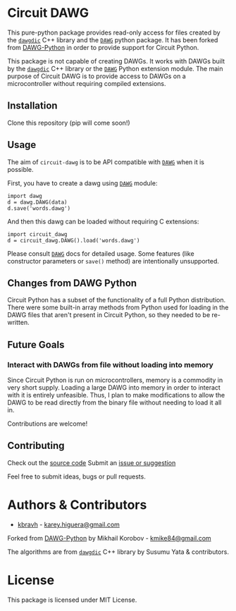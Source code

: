 # Circuit DAWG

This pure-python package provides read-only access for files
created by the [`dawgdic`](https://code.google.com/p/dawgdic/) C++ library and the [`DAWG`](https://github.com/kmike/DAWG) python package. It has been forked from [DAWG-Python](https://github.com/kmike/DAWG-Python) in order to provide support for Circuit Python.

This package is not capable of creating DAWGs. It works with DAWGs built by the [`dawgdic`](https://code.google.com/p/dawgdic/) C++ library or the [`DAWG`](https://github.com/kmike/DAWG) Python extension module. The main purpose of Circuit DAWG is to provide access to DAWGs on a microcontroller without requiring compiled extensions.

## Installation

Clone this repository (pip will come soon!)

## Usage

The aim of `circuit-dawg` is to be API compatible with [`DAWG`](https://github.com/kmike/DAWG) when it is possible.

First, you have to create a dawg using [`DAWG`](https://github.com/kmike/DAWG) module:

    import dawg
    d = dawg.DAWG(data)
    d.save('words.dawg')

And then this dawg can be loaded without requiring C extensions:

    import circuit_dawg
    d = circuit_dawg.DAWG().load('words.dawg')

Please consult [`DAWG`](https://github.com/kmike/DAWG) docs for detailed usage. Some features
(like constructor parameters or `save()` method) are intentionally
unsupported.

## Changes from DAWG Python

Circuit Python has a subset of the functionality of a full Python distribution. There were some built-in array methods from Python used for loading in the DAWG files that aren't present in Circuit Python, so they needed to be re-written.

## Future Goals

### Interact with DAWGs from file without loading into memory

Since Circuit Python is run on microcontrollers, memory is a commodity in very short supply. Loading a large DAWG into memory in order to interact with it is entirely unfeasible. Thus, I plan to make modifications to allow the DAWG to be read directly from the binary file without needing to load it all in.

Contributions are welcome!


## Contributing

Check out the [source code](https://github.com/kbravh/circuit-dawg)
Submit an [issue or suggestion](https://github.com/kbravh/circuit-dawg/issues)

Feel free to submit ideas, bugs or pull requests.

# Authors & Contributors

- [kbravh](https://github.com/kbravh) - <karey.higuera@gmail.com>

Forked from [DAWG-Python](https://github.com/kmike/DAWG-Python) by Mikhail Korobov - <kmike84@gmail.com>

The algorithms are from [`dawgdic`](https://code.google.com/p/dawgdic/) C++ library by Susumu Yata & contributors.

# License

This package is licensed under MIT License.
